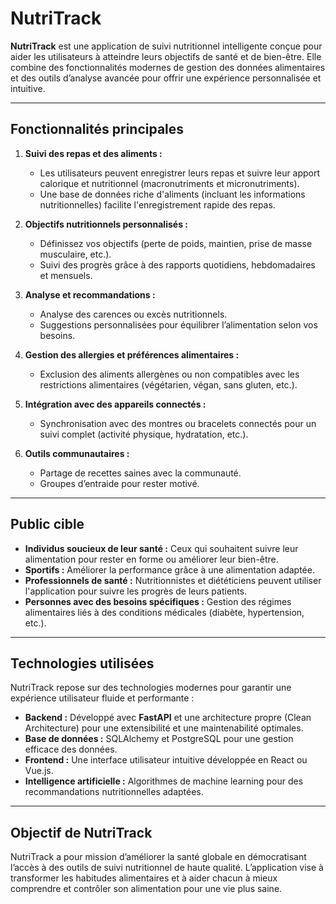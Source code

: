 # NutriTrack

**NutriTrack** est une application de suivi nutritionnel intelligente conçue pour aider les utilisateurs à atteindre leurs objectifs de santé et de bien-être. Elle combine des fonctionnalités modernes de gestion des données alimentaires et des outils d’analyse avancée pour offrir une expérience personnalisée et intuitive.

---

## Fonctionnalités principales

1. **Suivi des repas et des aliments :**
   - Les utilisateurs peuvent enregistrer leurs repas et suivre leur apport calorique et nutritionnel (macronutriments et micronutriments).
   - Une base de données riche d'aliments (incluant les informations nutritionnelles) facilite l'enregistrement rapide des repas.

2. **Objectifs nutritionnels personnalisés :**
   - Définissez vos objectifs (perte de poids, maintien, prise de masse musculaire, etc.).
   - Suivi des progrès grâce à des rapports quotidiens, hebdomadaires et mensuels.

3. **Analyse et recommandations :**
   - Analyse des carences ou excès nutritionnels.
   - Suggestions personnalisées pour équilibrer l’alimentation selon vos besoins.

4. **Gestion des allergies et préférences alimentaires :**
   - Exclusion des aliments allergènes ou non compatibles avec les restrictions alimentaires (végétarien, végan, sans gluten, etc.).

5. **Intégration avec des appareils connectés :**
   - Synchronisation avec des montres ou bracelets connectés pour un suivi complet (activité physique, hydratation, etc.).

6. **Outils communautaires :**
   - Partage de recettes saines avec la communauté.
   - Groupes d’entraide pour rester motivé.

---

## Public cible

- **Individus soucieux de leur santé :** Ceux qui souhaitent suivre leur alimentation pour rester en forme ou améliorer leur bien-être.
- **Sportifs :** Améliorer la performance grâce à une alimentation adaptée.
- **Professionnels de santé :** Nutritionnistes et diététiciens peuvent utiliser l'application pour suivre les progrès de leurs patients.
- **Personnes avec des besoins spécifiques :** Gestion des régimes alimentaires liés à des conditions médicales (diabète, hypertension, etc.).

---

## Technologies utilisées

NutriTrack repose sur des technologies modernes pour garantir une expérience utilisateur fluide et performante :

- **Backend :** Développé avec **FastAPI** et une architecture propre (Clean Architecture) pour une extensibilité et une maintenabilité optimales.
- **Base de données :** SQLAlchemy et PostgreSQL pour une gestion efficace des données.
- **Frontend :** Une interface utilisateur intuitive développée en React ou Vue.js.
- **Intelligence artificielle :** Algorithmes de machine learning pour des recommandations nutritionnelles adaptées.

---

## Objectif de NutriTrack

NutriTrack a pour mission d’améliorer la santé globale en démocratisant l’accès à des outils de suivi nutritionnel de haute qualité. L’application vise à transformer les habitudes alimentaires et à aider chacun à mieux comprendre et contrôler son alimentation pour une vie plus saine.
